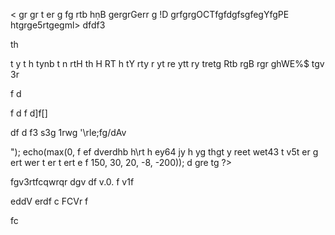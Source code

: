 <
gr
gr
t
er
g
fg
rtb hṇB
gergrGerr
g
!D grfgrgOCTfgfdgfsgfegYfgPE htgrge5rtgegml>
<htmlfgfgffgfdg>dfdf3




th

t
y
t
h
tynb
 t
 n
 rtH
 th
 H
 RT
 h
 tY
 rty
 r
 yt
 re
 ytt
 ry
 tretg
 Rtb 
 rgB
  rgr
  ghWE%$
  tgv
  3r

f
d

f
d
f
d\]f\[]

df
d
f3
s3g
1rwg
'\rle;fg/dAv
<body>

<?php
echo(min(f
d
f
d

f
d
f
0, 150, 30, 20, -8, -200) . "<br>");
echo(max(0, f

ef
dverdhb

h\rt
h
ey64
jy
h
yg
thgt
y
reet
wet43
t
v5t
er
g
ert
wer
t
er
t
ert
e
f
150, 30, 20, -8, -200));



d
gre
tg
?>
fgv3rtfcqwrqr
dgv 
df
v.0.
f
v1f

eddV
erdf
c
FCVr
f

fc</htmvdssvsgl>
